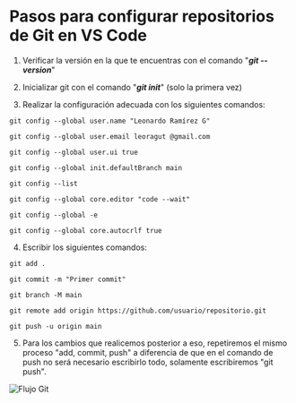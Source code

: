 # Pasos para configurar repositorios de Git en VS Code

  1.  Verificar la versión en la que te encuentras con el comando "_**git --version**_"

  2. Inicializar git con el comando "_**git init**_" (solo la primera vez)

  3. Realizar la configuración adecuada con los siguientes comandos:

    git config --global user.name "Leonardo Ramírez G"

    git config --global user.email leoragut @gmail.com

    git config --global user.ui true

    git config --global init.defaultBranch main

    git config --list

    git config --global core.editor "code --wait"

    git config --global -e

    git config --global core.autocrlf true

  4.  Escribir los siguientes comandos:

    git add . 
    
    git commit -m "Primer commit"

    git branch -M main

    git remote add origin https://github.com/usuario/repositorio.git

    git push -u origin main

5. Para los cambios que realicemos posterior a eso, repetiremos el mismo proceso "add, commit, push" a diferencia de que en el comando de push no será necesario escribirlo todo, solamente escribiremos "git push".

![Flujo Git](https://jonmircha.com/img/blog/git-flow.png)